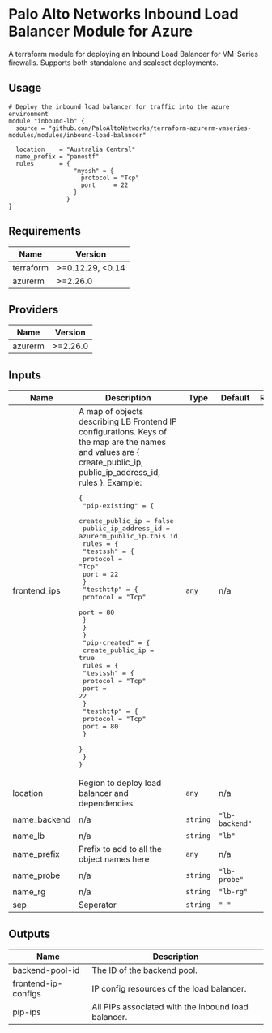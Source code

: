 # Palo Alto Networks Inbound Load Balancer Module for Azure

A terraform module for deploying an Inbound Load Balancer for VM-Series firewalls. Supports both standalone and scaleset deployments.

## Usage

```hcl
# Deploy the inbound load balancer for traffic into the azure environment
module "inbound-lb" {
  source = "github.com/PaloAltoNetworks/terraform-azurerm-vmseries-modules/modules/inbound-load-balancer"

  location    = "Australia Central"
  name_prefix = "panostf"
  rules       = {
                  "myssh" = {
                    protocol = "Tcp"
                    port     = 22
                  }
                }
}
```

<!-- BEGINNING OF PRE-COMMIT-TERRAFORM DOCS HOOK -->
## Requirements

| Name | Version |
|------|---------|
| terraform | >=0.12.29, <0.14 |
| azurerm | >=2.26.0 |

## Providers

| Name | Version |
|------|---------|
| azurerm | >=2.26.0 |

## Inputs

| Name | Description | Type | Default | Required |
|------|-------------|------|---------|:--------:|
| frontend\_ips | A map of objects describing LB Frontend IP configurations. Keys of the map are the names and values are { create\_public\_ip, public\_ip\_address\_id, rules }. Example:<pre>{<br>  "pip-existing" = {<br>    create_public_ip     = false<br>    public_ip_address_id = azurerm_public_ip.this.id<br>    rules = {<br>      "testssh" = {<br>        protocol = "Tcp"<br>        port     = 22<br>      }<br>      "testhttp" = {<br>        protocol = "Tcp"<br>        port     = 80<br>      }<br>    }<br>  }<br>  "pip-created" = {<br>    create_public_ip = true<br>    rules = {<br>      "testssh" = {<br>        protocol = "Tcp"<br>        port     = 22<br>      }<br>      "testhttp" = {<br>        protocol = "Tcp"<br>        port     = 80<br>      }<br>    }<br>  }<br>}</pre> | `any` | n/a | yes |
| location | Region to deploy load balancer and dependencies. | `any` | n/a | yes |
| name\_backend | n/a | `string` | `"lb-backend"` | no |
| name\_lb | n/a | `string` | `"lb"` | no |
| name\_prefix | Prefix to add to all the object names here | `any` | n/a | yes |
| name\_probe | n/a | `string` | `"lb-probe"` | no |
| name\_rg | n/a | `string` | `"lb-rg"` | no |
| sep | Seperator | `string` | `"-"` | no |

## Outputs

| Name | Description |
|------|-------------|
| backend-pool-id | The ID of the backend pool. |
| frontend-ip-configs | IP config resources of the load balancer. |
| pip-ips | All PIPs associated with the inbound load balancer. |

<!-- END OF PRE-COMMIT-TERRAFORM DOCS HOOK -->

